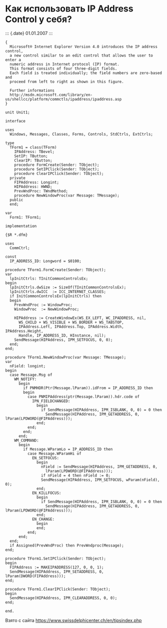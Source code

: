 Как использовать IP Address Control у себя?
===========================================

::: {.date}
01.01.2007
:::

    {
      Microsoft® Internet Explorer Version 4.0 introduces the IP address control,
      a new control similar to an edit control that allows the user to enter a
      numeric address in Internet protocol (IP) format.
      This format consists of four three-digit fields.
      Each field is treated individually; the field numbers are zero-based and
      proceed from left to right as shown in this figure.
     
      Further informations
      http://msdn.microsoft.com/library/en-us/shellcc/platform/commctls/ipaddress/ipaddress.asp
    }
     
    unit Unit1;
     
    interface
     
    uses
      Windows, Messages, Classes, Forms, Controls, StdCtrls, ExtCtrls;
     
    type
      TForm1 = class(TForm)
        IPAddress: TBevel;
        SetIP: TButton;
        ClearIP: TButton;
        procedure FormCreate(Sender: TObject);
        procedure SetIPClick(Sender: TObject);
        procedure ClearIPClick(Sender: TObject);
      private
        FIPAddress: Longint;
        HIPAddress: HWND;
        PrevWndProc: TWndMethod;
        procedure NewWindowProc(var Message: TMessage);
      public
      end;
     
    var
      Form1: TForm1;
     
    implementation
     
    {$R *.dfm}
     
    uses
      CommCtrl;
     
    const
      IP_ADDRESS_ID: Longword = $0100;
     
    procedure TForm1.FormCreate(Sender: TObject);
    var
      lpInitCtrls: TInitCommonControlsEx;
    begin
      lpInitCtrls.dwSize := SizeOf(TInitCommonControlsEx);
      lpInitCtrls.dwICC  := ICC_INTERNET_CLASSES;
      if InitCommonControlsEx(lpInitCtrls) then 
      begin
        PrevWndProc := WindowProc;
        WindowProc  := NewWindowProc;
     
        HIPAddress := CreateWindowEx(WS_EX_LEFT, WC_IPADDRESS, nil,
          WS_CHILD + WS_VISIBLE + WS_BORDER + WS_TABSTOP,
          IPAddress.Left, IPAddress.Top, IPAddress.Width, IPAddress.Height,
          Handle, IP_ADDRESS_ID, HInstance, nil);
        SendMessage(HIPAddress, IPM_SETFOCUS, 0, 0);
      end;
    end;
     
    procedure TForm1.NewWindowProc(var Message: TMessage);
    var
      nField: longint;
    begin
      case Message.Msg of
        WM_NOTIFY: 
          begin
            if PNMHDR(Ptr(Message.lParam)).idFrom = IP_ADDRESS_ID then 
            begin
              case PNMIPAddress(ptr(Message.lParam)).hdr.code of
                IPN_FIELDCHANGED: 
                  begin
                    if SendMessage(HIPAddress, IPM_ISBLANK, 0, 0) = 0 then
                      SendMessage(HIPAddress, IPM_GETADDRESS, 0, lParam(LPDWORD(@FIPAddress)));
                  end;
              end;
            end;
          end;
        WM_COMMAND: 
          begin
            if Message.WParamLo = IP_ADDRESS_ID then
              case Message.WParamHi of
                EN_SETFOCUS: 
                  begin
                    nField := SendMessage(HIPAddress, IPM_GETADDRESS, 0,
                      lParam(LPDWORD(@FIPAddress)));
                    if nField = 4 then nField := 0;
                    SendMessage(HIPAddress, IPM_SETFOCUS, wParam(nField), 0);
                  end;
                EN_KILLFOCUS: 
                  begin
                    if SendMessage(HIPAddress, IPM_ISBLANK, 0, 0) = 0 then
                      SendMessage(HIPAddress, IPM_GETADDRESS, 0, lParam(LPDWORD(@FIPAddress)));
                  end;
                EN_CHANGE: 
                  begin
                  end;
              end;
          end;
      end;
      if Assigned(PrevWndProc) then PrevWndproc(Message);
    end;
     
    procedure TForm1.SetIPClick(Sender: TObject);
    begin
      FIPAddress := MAKEIPADDRESS(127, 0, 0, 1);
      SendMessage(HIPAddress, IPM_SETADDRESS, 0, lParam(DWORD(FIPAddress)));
    end;
     
    procedure TForm1.ClearIPClick(Sender: TObject);
    begin
      SendMessage(HIPAddress, IPM_CLEARADDRESS, 0, 0);
    end;
     
    end.

Взято с сайта <https://www.swissdelphicenter.ch/en/tipsindex.php>
